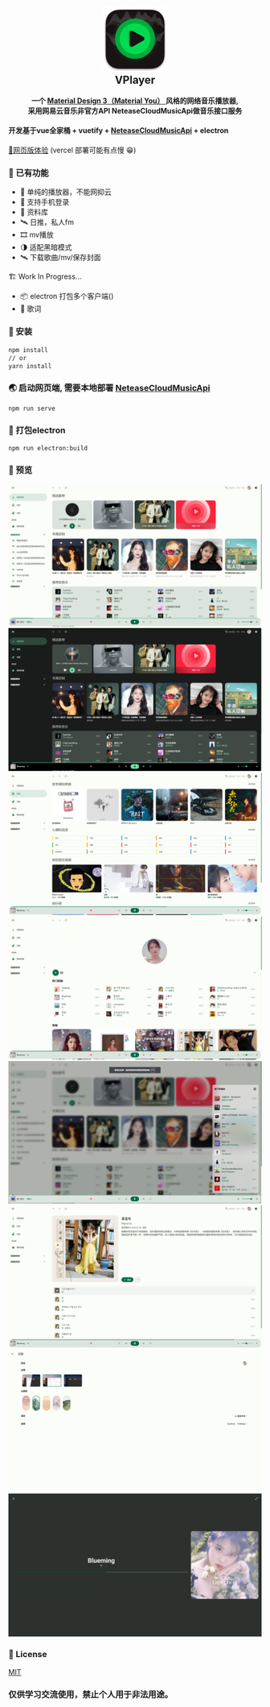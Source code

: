 <h2  style="text-align: center">
<img src="./doc/logo.png" height="128">
<br>VPlayer
</h2>

<p style="text-align: center">
    <strong>
        一个 <a href="https://m3.material.io/" target="_blank"> Material Design 3（Material You） </a> 风格的网络音乐播放器,<br/>
        采用网易云音乐非官方API NeteaseCloudMusicApi做音乐接口服务
    </strong>
</p>


#### 开发基于vue全家桶 + vuetify + [NeteaseCloudMusicApi](https://github.com/Binaryify/NeteaseCloudMusicApi) + electron

[🎵网页版体验](https://v-player.vercel.app/) (vercel 部署可能有点慢 😁)

### 🎨 已有功能

- 🤡 单纯的播放器，不能网抑云
- 📱 支持手机登录
- 🎈 资料库
- 🛰 日推，私人fm
- 🎞 mv播放
- 🌗 适配黑暗模式
- 🛰 下载歌曲/mv/保存封面

🏗 Work In Progress...
- 📦 electron 打包多个客户端()
- 📜 歌词

### 🔧 安装
```
npm install 
// or
yarn install
```

### 🌏 启动网页端, 需要本地部署 [NeteaseCloudMusicApi](https://github.com/Binaryify/NeteaseCloudMusicApi)
```
npm run serve
```
### 🧬 打包electron
```
npm run electron:build
```

### 🌄 预览

![主要](doc/discover.png)
![暗黑模式](doc/dark.png)
![浏览](doc/explore.png)
![歌手](doc/artist.png)
![播放](doc/next.png)
![专辑](doc/list.png)
![设置](doc/setting.png)
![lyric](doc/lyric.png)

### 📄 License
[MIT](/LICENSE)
### 仅供学习交流使用，禁止个人用于非法用途。



